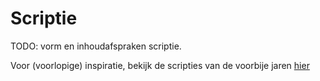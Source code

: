 # Scriptie

TODO: vorm en inhoudafspraken scriptie. 

Voor (voorlopige) inspiratie, bekijk de scripties van de voorbije jaren [hier](http://eaict.ap.be/bedrijven/)

